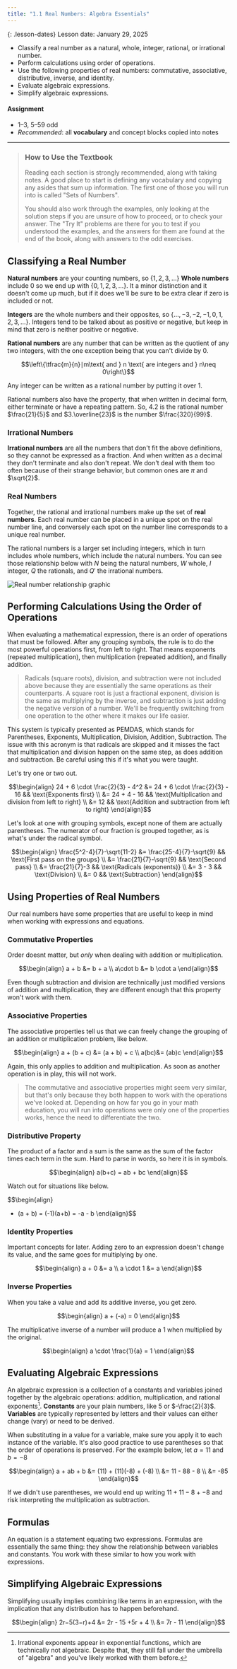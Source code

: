 ```yaml
---
title: "1.1 Real Numbers: Algebra Essentials"
---
```


{: .lesson-dates}
Lesson date: January 29, 2025

- Classify a real number as a natural, whole, integer, rational, or irrational number.
- Perform calculations using order of operations.
- Use the following properties of real numbers: commutative, associative, distributive, inverse, and identity.
- Evaluate algebraic expressions.
- Simplify algebraic expressions.

#### Assignment

- 1–3, 5–59 odd
- *Recommended*: all **vocabulary** and concept blocks copied into notes

---

> ### How to Use the Textbook
>
> Reading each section is strongly recommended, along with taking notes. A good place to start is defining any vocabulary and copying any asides that sum up information. The first one of those you will run into is called "Sets of Numbers".
>
> You should also work through the examples, only looking at the solution steps if you are unsure of how to proceed, or to check your answer. The "Try It" problems are there for you to test if you understood the examples, and the answers for them are found at the end of the book, along with answers to the odd exercises.

## Classifying a Real Number

**Natural numbers** are your counting numbers, so $\{1, 2, 3, \dots\}$ **Whole numbers** include 0 so we end up with $\{0, 1, 2, 3, \dots \}$. It a minor distinction and it doesn't come up much, but if it does we'll be sure to be extra clear if zero is included or not.

**Integers** are the whole numbers and their opposites, so $\{\dots, -3, -2, -1, 0, 1, 2, 3 , \dots\}$. Integers tend to be talked about as positive or negative, but keep in mind that zero is neither positive or negative.

**Rational numbers** are any number that can be written as the quotient of any two integers, with the one exception being that you can't divide by 0.

$$\left\{\tfrac{m}{n}∣m\text{ and } n \text{ are integers and } n\neq 0\right\}$$

Any integer can be written as a rational number by putting it over 1.

Rational numbers also have the property, that when written in decimal form, either terminate or have a repeating pattern. So, $4.2$ is the rational number $\frac{21}{5}$ and $3.\overline{23}$ is the number $\frac{320}{99}$.

### Irrational Numbers

**Irrational numbers** are all the numbers that don't fit the above definitions, so they cannot be expressed as a fraction. And when written as a decimal they don't terminate and also don't repeat. We don't deal with them too often because of their strange behavior, but common ones are $\pi$ and $\sqrt{2}$.

### Real Numbers

Together, the rational and irrational numbers make up the set of **real numbers**. Each real number can be placed in a unique spot on the real number line, and conversely each spot on the number line corresponds to a unique real number.

The rational numbers is a larger set including integers, which in turn includes whole numbers, which include the natural numbers. You can see those relationship below with $N$ being the natural numbers, $W$ whole, $I$ integer, $Q$ the rationals, and $Q'$ the irrational numbers.

![Real number relationship graphic](./img/real-numbers.jpg)

## Performing Calculations Using the Order of Operations

When evaluating a mathematical expression, there is an order of operations that must be followed. After any grouping symbols, the rule is to do the most powerful operations first, from left to right. That means exponents (repeated multiplication), then multiplication (repeated addition), and finally addition.

> Radicals (square roots), division, and subtraction were not included above because they are essentially the same operations as their counterparts. A square root is just a fractional exponent, division is the same as multiplying by the inverse, and subtraction is just adding the negative version of a number. We'll be frequently switching from one operation to the other where it makes our life easier.

This system is typically presented as PEMDAS, which stands for Parentheses, Exponents, Multiplication, Division, Addition, Subtraction. The issue with this acronym is that radicals are skipped and it misses the fact that multiplication and division happen on the same step, as does addition and subtraction. Be careful using this if it's what you were taught.

Let's try one or two out.

$$\begin{align}
24 + 6 \cdot \frac{2}{3} - 4^2 &= 24 + 6 \cdot \frac{2}{3} - 16 && \text{Exponents first} \\
                               &= 24 + 4 - 16 && \text{Multiplication and division from left to right} \\
                               &= 12 && \text{Addition and subtraction from left to right}
\end{align}$$

Let's look at one with grouping symbols, except none of them are actually parentheses. The numerator of our fraction is grouped together, as is what's under the radical symbol.

$$\begin{align}
\frac{5^2-4}{7}-\sqrt{11-2} &= \frac{25-4}{7}-\sqrt{9} && \text{First pass on the groups} \\
                            &= \frac{21}{7}-\sqrt{9} && \text{Second pass} \\
                            &= \frac{21}{7}-3 && \text{Radicals (exponents)} \\
                            &= 3 - 3 && \text{Division} \\
                            &= 0 && \text{Subtraction}
\end{align}$$

## Using Properties of Real Numbers

Our real numbers have some properties that are useful to keep in mind when working with expressions and equations.

### Commutative Properties

Order doesnt matter, but *only* when dealing with addition or multiplication.

$$\begin{align}
a + b &= b + a \\
a\cdot b &= b \cdot a
\end{align}$$

Even though subtraction and division are technically just modified versions of addition and multiplication, they are different enough that this property won't work with them.

### Associative Properties

The associative properties tell us that we can freely change the grouping of an addition or multiplication problem, like below.

$$\begin{align}
a + (b + c) &= (a + b) + c \\
a(bc)&= (ab)c
\end{align}$$

Again, this only applies to addition and multiplication. As soon as another operation is in play, this will not work.

> The commutative and associative properties might seem very similar, but that's only because they both happen to work with the operations we've looked at. Depending on how far you go in your math education, you will run into operations were only one of the properties works, hence the need to differentiate the two.

### Distributive Property

The product of a factor and a sum is the same as the sum of the factor times each term in the sum. Hard to parse in words, so here it is in symbols.

$$\begin{align}
a(b+c) = ab + bc
\end{align}$$

Watch out for situations like below.

$$\begin{align}
- (a + b) = (-1)(a+b) = -a - b
\end{align}$$

### Identity Properties

Important concepts for later. Adding zero to an expression doesn't change its value, and the same goes for multiplying by one.

$$\begin{align}
a + 0 &= a \\
a \cdot 1 &= a
\end{align}$$

### Inverse Properties

When you take a value and add its additive inverse, you get zero.

$$\begin{align}
a + (-a) = 0
\end{align}$$

The multiplicative inverse of a number will produce a $1$ when multiplied by the original.

$$\begin{align}
a \cdot \frac{1}{a} = 1
\end{align}$$

## Evaluating Algebraic Expressions

An algebraic expression is a collection of a constants and variables joined together by the algebraic operations: addition, multiplication, and rational exponents[^1]. **Constants** are your plain numbers, like $5$ or $-\frac{2}{3}$. **Variables** are typically represented by letters and their values can either change (vary) or need to be derived.

[^1]: Irrational exponents appear in exponential functions, which are technically not algebraic. Despite that, they still fall under the umbrella of "algebra" and you've likely worked with them before.

When substituting in a value for a variable, make sure you apply it to each instance of the variable. It's also good practice to use parentheses so that the order of operations is preserved. For the example below, let $a=11$ and $b=-8$

$$\begin{align}
 a + ab + b &= (11) + (11)(-8) + (-8) \\
            &= 11 - 88 - 8 \\
            &= -85
\end{align}$$

If we didn't use parentheses, we would end up writing $11 + 11-8 +-8$ and risk interpreting the multiplication as subtraction.

## Formulas

An equation is a statement equating two expressions. Formulas are essentially the same thing: they show the relationship between variables and constants. You work with these similar to how you work with expressions.

## Simplifying Algebraic Expressions

Simplifying usually implies combining like terms in an expression, with the implication that any distribution has to happen beforehand.

$$\begin{align}
 2r−5(3−r)+4 &= 2r - 15 +5r + 4 \\
             &= 7r - 11
\end{align}$$
